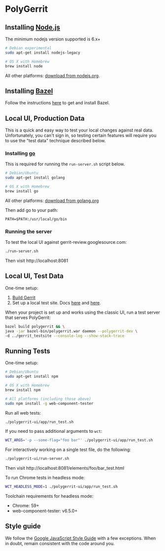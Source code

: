 # PolyGerrit

## Installing [Node.js](https://nodejs.org/en/download/)

The minimum nodejs version supported is 6.x+

```sh
# Debian experimental
sudo apt-get install nodejs-legacy

# OS X with Homebrew
brew install node
```

All other platforms: [download from
nodejs.org](https://nodejs.org/en/download/).

## Installing [Bazel](https://bazel.build/)

Follow the instructions
[here](https://gerrit-review.googlesource.com/Documentation/dev-bazel.html#_installation)
to get and install Bazel.

## Local UI, Production Data

This is a quick and easy way to test your local changes against real data.
Unfortunately, you can't sign in, so testing certain features will require
you to use the "test data" technique described below.

### Installing [go](https://golang.org/)

This is required for running the `run-server.sh` script below.

```sh
# Debian/Ubuntu
sudo apt-get install golang

# OS X with Homebrew
brew install go
```

All other platforms: [download from golang.org](https://golang.org/)

Then add go to your path:

```
PATH=$PATH:/usr/local/go/bin
```

### Running the server

To test the local UI against gerrit-review.googlesource.com:

```sh
./run-server.sh
```

Then visit http://localhost:8081

## Local UI, Test Data

One-time setup:

1. [Build Gerrit](https://gerrit-review.googlesource.com/Documentation/dev-bazel.html#_gerrit_development_war_file)
2. Set up a local test site. Docs
   [here](https://gerrit-review.googlesource.com/Documentation/install-quick.html) and
   [here](https://gerrit-review.googlesource.com/Documentation/dev-readme.html#init).

When your project is set up and works using the classic UI, run a test server
that serves PolyGerrit:

```sh
bazel build polygerrit && \
java -jar bazel-bin/polygerrit.war daemon --polygerrit-dev \
-d ../gerrit_testsite --console-log --show-stack-trace
```

## Running Tests

One-time setup:

```sh
# Debian/Ubuntu
sudo apt-get install npm

# OS X with Homebrew
brew install npm

# All platforms (including those above)
sudo npm install -g web-component-tester
```

Run all web tests:

```sh
./polygerrit-ui/app/run_test.sh
```

If you need to pass additional arguments to `wct`:

```sh
WCT_ARGS='-p --some-flag="foo bar"' ./polygerrit-ui/app/run_test.sh
```

For interactively working on a single test file, do the following:

```sh
./polygerrit-ui/run-server.sh
```

Then visit http://localhost:8081/elements/foo/bar_test.html

To run Chrome tests in headless mode:

```sh
WCT_HEADLESS_MODE=1 ./polygerrit-ui/app/run_test.sh
```

Toolchain requirements for headless mode:

* Chrome: 59+
* web-component-tester: v6.5.0+

## Style guide

We follow the [Google JavaScript Style Guide](https://google.github.io/styleguide/javascriptguide.xml)
with a few exceptions. When in doubt, remain consistent with the code around you.
